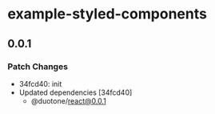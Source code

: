 # example-styled-components

## 0.0.1

### Patch Changes

- 34fcd40: init
- Updated dependencies [34fcd40]
  - @duotone/react@0.0.1
